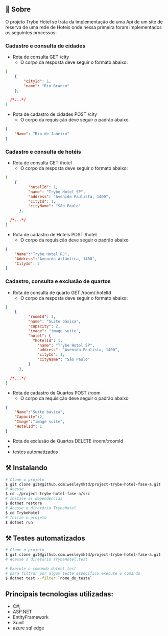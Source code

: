 ## 🧐 Sobre

<p align="left"> 
O projeto Trybe Hotel se trata da implementação de uma Api de um site de reserva de uma rede de Hoteis onde nessa primeira foram implementados os seguintes processos:

### Cadastro e consulta de cidades
  - Rota de consulta GET /city
    - O corpo da resposta deve seguir o formato abaixo:

```json
[
    {
	    "cityId": 1,
	    "name": "Rio Branco"
    },

  /*...*/
]
```
  - Rota de cadastro de cidades POST /city
    - O corpo da requisição deve seguir o padrão abaixo

```json
{
	"Name": "Rio de Janeiro"
}
```
### Cadastro e consulta de hotéis
  - Rota de consulta GET /hotel
    - O corpo da resposta deve seguir o formato abaixo:

```json
[
    {
		  "hotelId": 1,
		  "name": "Trybe Hotel SP",
		  "address": "Avenida Paulista, 1400",
		  "cityId": 1,
		  "cityName": "São Paulo"
	  },

  /*...*/
]
```
  - Rota de cadastro de Hoteis POST /hotel
    - O corpo da requisição deve seguir o padrão abaixo

```json
{
	"Name":"Trybe Hotel RJ",
	"Address":"Avenida Atlântica, 1400",
	"CityId": 2
}
```
### Cadastro, consulta e exclusão de quartos
  - Rota de consulta de quarto GET /room/:hotelId
    - O corpo da resposta deve seguir o formato abaixo:

```json
[
    {
		  "roomId": 1,
		  "name": "Suite básica",
		  "capacity": 2,
		  "image": "image suite",
		  "hotel": {
  			"hotelId": 1,
			  "name": "Trybe Hotel SP",
			  "address": "Avenida Paulista, 1400",
			  "cityId": 1,
			  "cityName": "São Paulo"
		  }
	  },

  /*...*/
]
```
  - Rota de cadastro de Quartos POST /room
    - O corpo da requisição deve seguir o padrão abaixo

```json
{
	"Name":"Suite básica",
	"Capacity":2,
	"Image":"image suite",
	"HotelId": 1
}
```
  - Rota de exclusão de Quartos DELETE /room/:roomId
- 
- testes automatizados
 

## ⚒ Instalando <a name = "installing"></a>

```bash
# Clone o projeto
$ git clone git@github.com:wesleymktd/project-trybe-hotel-fase-a.git
# Acesse
$ cd ./project-trybe-hotel-fase-a/src
# Instale as dependencias
$ dotnet restore
# Acesse o diretório TrybeHotel
$ cd TrybeHotel
# Inicie o projeto
$ dotnet run

```

## ⚒ Testes automatizados <a name = "installing"></a>

```bash
# Clone o projeto
$ git clone git@github.com:wesleymktd/project-trybe-hotel-fase-a.git
# Acesse o diretório TrybeHotel.test

# Execute o comando dotnet test
# para filtrar por algum teste específico execute o comando
$ dotnet test --filter `nome_do_teste`

```

## Principais tecnologias utilizadas:
- C#;
- ASP.NET
- EntityFramework
- Xunit
- azure sql edge
